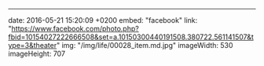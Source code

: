 ---
date: 2016-05-21 15:20:09 +0200
embed: "facebook"
link: "https://www.facebook.com/photo.php?fbid=10154027222666508&set=a.10150300440191508.380722.561141507&type=3&theater"
img: "/img/life/00028_item.md.jpg"
imageWidth: 530
imageHeight: 707
